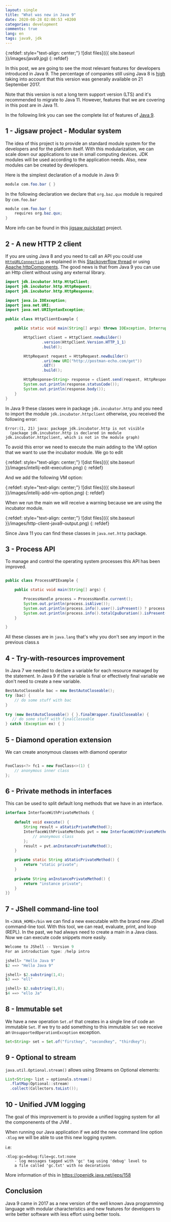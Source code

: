 ```yaml
---
layout: single
title: "What was new in Java 9"
date: 2020-08-28 02:00:53 +0200
categories: development
comments: true
lang: en
tags: java9, jdk
---
```


{:refdef: style="text-align: center;"}
![dist files]({{ site.baseurl }}/images/java9.jpg)
{: refdef}


In this post, we are going to see the most relevant features for developers introduced in Java 9. The percentage of companies still using Java 8 is <a href="https://snyk.io/blog/jvm-ecosystem-report-2018/"> high </a> taking into account that this version was generally available on 21 September 2017. 

Note that this version is not a long term support version (LTS) and it's recommended to migrate to Java 11. However, features that we are covering in this post are in Java 11. 

In the following link you can see the complete list of features of <a href="https://openjdk.java.net/projects/jdk9/">Java 9</a>. 

1 - Jigsaw project - Modular system  
-------------------------------------------
The idea of this project is to provide an standard module system for the developers and for the platform itself. With this modularization, we can scale down our applications to use in small computing devices. JDK modules will be used according to the application needs. Also, new modules can be created by developers.  

Here is the simplest declaration of a module in Java 9:

```java
module com.foo.bar { }
```

In the following declaration we declare that `org.baz.qux` module is required by `com.foo.bar`
```java
module com.foo.bar {
    requires org.baz.qux;
}
```

More info can be found in this <a href="https://openjdk.java.net/projects/jigsaw/quick-start">jigsaw quickstart</a> project.

2 - A new HTTP 2 client
---------------------------------------------------
If you are using Java 8 and you need to call an API you could use <a href="https://docs.oracle.com/javase/8/docs/api/java/net/HttpURLConnection.html">`HttpURLConnection`</a> as explained in this <a href="https://stackoverflow.com/questions/2793150/how-to-use-java-net-urlconnection-to-fire-and-handle-http-requests">Stackoverflow thread</a> or using <a href="https://hc.apache.org/httpcomponents-client-ga/">Apache httpComponents</a>. The good news is that from Java 9 you can use an Http client without using any external library.

```java
import jdk.incubator.http.HttpClient;
import jdk.incubator.http.HttpRequest;
import jdk.incubator.http.HttpResponse;

import java.io.IOException;
import java.net.URI;
import java.net.URISyntaxException;

public class HttpClientExample {

    public static void main(String[] args) throws IOException, InterruptedException, URISyntaxException {

        HttpClient client = HttpClient.newBuilder()
                .version(HttpClient.Version.HTTP_1_1)
                .build();

        HttpRequest request = HttpRequest.newBuilder()
                .uri(new URI("http://postman-echo.com/get"))
                .GET()
                .build();

        HttpResponse<String> response = client.send(request, HttpResponse.BodyHandler.asString());
        System.out.println(response.statusCode());
        System.out.println(response.body());
    }
}
```
In Java 9 these classes were in package `jdk.incubator.http` and you need to import the module `jdk.incubator.httpclient` otherwise, you received the following error:

```console
Error:(1, 21) java: package jdk.incubator.http is not visible
  (package jdk.incubator.http is declared in module jdk.incubator.httpclient, which is not in the module graph)
```

To avoid this error we need to execute the main adding to the VM option that we want to use the incubator module. We go to edit

{:refdef: style="text-align: center;"}
![dist files]({{ site.baseurl }}/images/intellij-edit-execution.png)
{: refdef}

And we add the following VM option:

{:refdef: style="text-align: center;"}
![dist files]({{ site.baseurl }}/images/intellij-add-vm-option.png)
{: refdef}

When we run the main we will receive a warning because we are using the incubator module.

{:refdef: style="text-align: center;"}
![dist files]({{ site.baseurl }}/images/http-client-java9-output.png)
{: refdef}

Since Java 11 you can find these classes in `java.net.http` package.

3 - Process API
---------------------------------------------------------
To manage and control the operating system processes this API has been improved. 

```java

public class ProcessAPIExample {

    public static void main(String[] args) {

        ProcessHandle process = ProcessHandle.current();
        System.out.println(process.isAlive());
        System.out.println(process.info().user().isPresent() ? process.info().user().get() : null);
        System.out.println(process.info().totalCpuDuration().isPresent() ? process.info().totalCpuDuration().get() : null);
    }

}
```

All these classes are in `java.lang` that's why you don't see any import in the previous class.s

4 - Try-with-resources improvement
---------------------------------------------------
In Java 7 we needed to declare a variable for each resource managed by the statement. In Java 9 if the variable is final or effectively final variable we don't need to create a new variable.

```java
BestAutoCloseable bac = new BestAutoCloseable();
try (bac) {
    // do some stuff with bac
}
 
try (new BestAutoCloseable() { }.finalWrapper.finalCloseable) {
   // do some stuff with finalCloseable
} catch (Exception ex) { }

```

5 - Diamond operation extension
--------------------------------------------------
We can create anonymous classes with diamond operator 

```java

FooClass<?> fc1 = new FooClass<>(1) { 
    // anonymous inner class
};

```


6 - Private methods in interfaces
------------------------------------------------------------------ 
This can be used to split default long methods that we have in an interface.

```java
interface InterfaceWithPrivateMethods {
    
    default void execute() {
        String result = aStaticPrivateMethod();
        InterfaceWithPrivateMethods pvt = new InterfaceWithPrivateMethods() {
            // anonymous class
        };
        result = pvt.anInstancePrivateMethod();
    }

    private static String aStaticPrivateMethod() {
        return "static private";
    }
    
    private String anInstancePrivateMethod() {
        return "instance private";
    }
}}

```

7 - JShell command-line tool
------------------------------------------------------------
In `<JAVA_HOME>/bin` we can find a new executable with the brand new JShell command-line tool. With this tool, we can read, evaluate, print, and loop (REPL). In the past, we had always need to create a main in a Java class. Now we can execute code snippets more easily.

```java
Welcome to JShell -- Version 9
For an introduction type: /help intro

jshell> "Hello Java 9"
$2 ==> "Hello Java 9"

jshell> $2.substring(1,4);
$3 ==> "ell"

jshell> $2.substring(1,8);
$4 ==> "ello Ja"
```

8 - Immutable set 
--------------------------------------

We have a new operation `Set.of` that creates in a single line of code an immutable `Set`. If we try to add something to this immutable `Set` we receive an `UnsupportedOperationException` exception.

```java
Set<String> set = Set.of("firstkey", "secondkey", "thirdkey");
```

9 - Optional to stream
-----------------------------

`java.util.Optional.stream()` allows using Streams on Optional elements:

```java
List<String> list = optionals.stream()
  .flatMap(Optional::stream)
  .collect(Collectors.toList());
```

10 - Unified JVM logging
-------------------------------

The goal of this improvement is to provide a unified logging system for all the componenents of the JVM .

When running our Java application if we add the new command line option `-Xlog` we will be able to use this new logging system.

i.e: 

```
-Xlog:gc=debug:file=gc.txt:none
    - log messages tagged with 'gc' tag using 'debug' level to
    a file called 'gc.txt' with no decorations
```

More information of this in <a href="https://openjdk.java.net/jeps/158">https://openjdk.java.net/jeps/158</a>


Conclusion
------------------------
Java 9 came in 2017 as a new version of the well known Java programming language with modular characteristics and new features for developers to write better software with less effort using better tools.